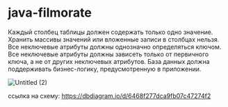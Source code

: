 # java-filmorate

Каждый столбец таблицы должен содержать только одно значение.
Хранить массивы значений или вложенные записи в столбцах нельзя.
Все неключевые атрибуты должны однозначно определяться ключом.
Все неключевые атрибуты должны зависеть только от первичного ключа, а не от других неключевых атрибутов.
База данных должна поддерживать бизнес-логику, предусмотренную в приложении.

![Untitled (2)](https://github.com/AveryanovDmitry/java-filmorate/assets/45557026/547f5227-2335-4e8a-9911-60cd18ad24a9)


ссылка на схему: https://dbdiagram.io/d/6468f277dca9fb07c47274f2

